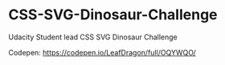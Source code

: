 # CSS-SVG-Dinosaur-Challenge
Udacity Student lead CSS SVG Dinosaur Challenge

Codepen: https://codepen.io/LeafDragon/full/OQYWQO/
